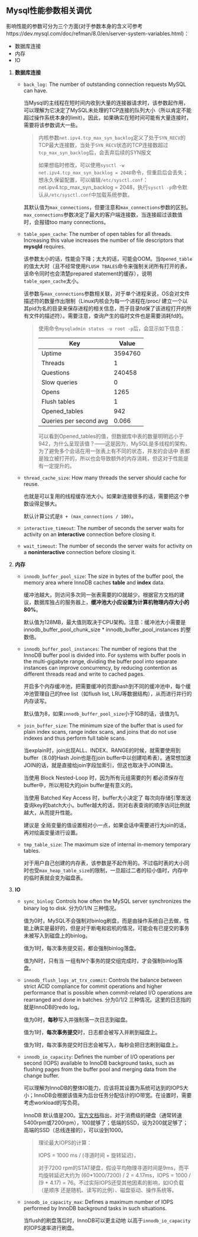 ## Mysql性能参数相关调优

影响性能的参数可分为三个方面(对于参数本身的含义可参考https://dev.mysql.com/doc/refman/8.0/en/server-system-variables.html)：
- 数据库连接
- 内存
- IO

1. **数据库连接**

   - `back_log:` The number of outstanding connection requests MySQL can have.

     当Mysql的主线程在短时间内收到大量的连接器请求时，该参数起作用，可以理解为它决定了MySQL未处理的TCP连接的队列大小（所以肯定不能超过操作系统本身的limit）。因此，如果确实在短时间可能有大量连接时，需要将该参数调大一些。

     > 内核参数`net.ipv4.tcp_max_syn_backlog`定义了处于`SYN_RECV`的TCP最大连接数，当处于`SYN_RECV`状态的TCP连接数超过`tcp_max_syn_backlog`后，会丢弃后续的SYN报文
     >
     > 如果想临时修改，可以使用`sysctl -w net.ipv4.tcp_max_syn_backlog = 2048`命令，但重启后会丢失；想永久保留配置，可以编辑`/etc/sysctl.conf`：net.ipv4.tcp_max_syn_backlog = 2048，执行`sysctl -p`命令默认从`/etc/sysctl.conf`中加载系统参数。

     其默认值为`max_connections`，但要注意和`max_connections`参数的区别。`max_connections`参数决定了最大的客户端连接数，当连接超过该数值时，会报错too many connections。

   - `table_open_cache`:  The number of open tables for all threads. Increasing this value increases the number of file descriptors that **mysqld** requires. 

     该参数太小的话，性能会下降；太大的话，可能会OOM。当`Opened_table`的值太大时（且不经常使用`FLUSH TBALES`命令来强制关闭所有打开的表，该命令同时也会清楚prepared statement的缓存），说明`table_open_cache`太小。

     该参数与`max_connections`参数相关联，对于单个进程来说，OS会对文件描述符的数量作出限制（Linux内核会为每一个进程在/proc/ 建立一个以其pid为名的目录来保存进程的相关信息，而子目录fd保了该进程打开的所有文件的描述符）。需要注意，查询产生的临时文件也是需要消耗fd的。

     > 使用命令`mysqladmin status -u root -p`后，会显示如下信息：
     >
     > | Key                    | Value   |
     > | ---------------------- | ------- |
     > | Uptime                 | 3594760 |
     > | Threads                | 1       |
     > | Questions              | 240458  |
     > | Slow queries           | 0       |
     > | Opens                  | 1265    |
     > | Flush tables           | 1       |
     > | Opened_tables          | 942     |
     > | Queries per second avg | 0.066   |
     >
     > 可以看到Opened_tables的值，但数据库中表的数量明明远小于942，为什么呈现该值？——这是因为，MySQL是多线程的架构，为了避免多个会话在用一张表上有不同的状态，并发的会话中 表都是独立被打开的，所以也会导致额外的内存消耗，但这对于性能是有一定提升的。

     

   - `thread_cache_size`: How many threads the server should cache for reuse.

     也就是可以复用的线程缓存池大小。如果新连接很多的话，需要把这个参数设得足够大。

     默认计算公式是`8 + (max_connections / 100)`。

   - `interactive_timeout`: The number of seconds the server waits for activity on an **interactive** connection before closing it.

   - `wait_timeout`: The number of seconds the server waits for activity on a **noninteractive** connection before closing it.

2. **内存**

   - `innodb_buffer_pool_size`: The size in bytes of the buffer pool, the memory area where InnoDB caches **table** and **index** data. 

     缓冲池越大，则访问多次同一张表需要的IO就越少。根据官方文档的建议，数据库独占的服务器上，**缓冲池大小应设置为计算机物理内存大小的80%**。

     默认值为128MB，最大值则取决于CPU架构。注意：缓冲池大小需要是 innodb_buffer_pool_chunk_size \* innodb_buffer_pool_instances 的整数倍。

   - `innodb_buffer_pool_instances`: The number of regions that the InnoDB buffer pool is divided into. For systems with buffer pools in the multi-gigabyte range, dividing the buffer pool into separate instances can improve concurrency, by reducing contention as different threads read and write to cached pages.

     开启多个内存缓冲池，把需要缓冲的页面hash到不同的缓冲池中，每个缓冲池管理自己的free list（如flush list, LRU等数据结构），从而进行并行的内存读写。

     默认值为8，如果`innodb_buffer_pool_size`小于1GB的话，该值为1。

   - `join_buffer_size`: The minimum size of the buffer that is used for plain index scans, range index scans, and joins that do not use indexes and thus perform full table scans.

     当explain时，join出现ALL、INDEX、RANGE的时候，就需要使用到buffer（8.0的Hash Join也是在join buffer中以创建哈希表）。通常想加速JOIN的话，就是直接给join字段加索引，但这也取决于JOIN算法。

     当使用 Block Nested-Loop 时，因为所有元组需要的列 都必须保存在buffer中，所以用较大的join buffer是有意义的。

     当使用 Batched Key Access 时，buffer大小决定了 每次向存储引擎发送查询key的batch大小。buffer越大的话，则对右表查询的顺序访问比例就越大，从而提升性能。

     建议是 全局变量的值设置相对小一点，如果会话中需要进行大join的话，再对绘画变量进行设置。

   - `tmp_table_size`:  The maximum size of internal in-memory temporary tables. 

     对于用户自己创建的内存表，该参数是不起作用的。不过临时表的大小同时也受`max_heap_table_size`的限制，一旦超过二者的较小值时，内存中的临时表就会变为磁盘表。

3. **IO**

   - `sync_binlog`: Controls how often the MySQL server synchronizes the binary log to disk. 分为0/1/N 三种情况。

     值为0时，MySQL不会强制对binlog刷盘，而是由操作系统自己去做，性能上确实是最好的，但是对于断电和宕机的情况，可能会有已提交的事务未被写入到磁盘上的binlog。

     值为1时，每次事务提交前，都会强制binlog落盘。

     值为N时，只有当 一组有N个事务的提交组完成时，才会强制binlog落盘。

   - `innodb_flush_logs_at_trx_commit`: Controls the balance between strict ACID compliance for commit operations and higher performance that is possible when commit-related I/O operations are rearranged and done in batches. 分为0/1/2 三种情况。这里的日志指的就是InnoDB的redo log。

     值为0时，**每秒**写入并强制落一次日志到磁盘。

     值为1时，**每次事务提交**时，日志都会被写入并刷到磁盘上。

     值为1时，每次事务提交时日志会被写入，每秒会把日志刷到磁盘上。

   - `innodb_io_capacity`: Defines the number of I/O operations per second (IOPS) available to InnoDB background tasks, such as flushing pages from the buffer pool and merging data from the change buffer.

     可以理解为InnoDB的整体IO能力，应该将其设置为系统可达到的IOPS大小；InnoDB会根据该值来为后台任务分配估计的IO带宽。在设置时，需要考虑workload的写负荷。

     InnoDB 默认值是200。[官方文档](https://dev.mysql.com/doc/refman/8.0/en/innodb-configuring-io-capacity.html)指出，对于消费级的硬盘（通常转速5400rpm或7200rpm），100就够了；低端的SSD，设为200就足够了；高端的SSD（总线连接的），可以设到1000。

     > 理论最大IOPS的计算：
     >
     > IOPS = 1000 ms / (寻道时间 + 旋转延迟)，
     >
     > 对于7200 rpm的STAT硬盘，假设平均物理寻道时间是9ms，而平均旋转延迟大约为 (60\*1000/7200) / 2 = 4.17ms，IOPS = 1000 / (9 + 4.17) = 76。不过实际IOPS还受其他因素的影响，如IO负载（是顺序 还是随机、读写的比例）、磁盘驱动、操作系统等。

   - `innodb_io_capacity_max`: Defines a maximum number of IOPS performed by InnoDB background tasks in such situations.

     当flush的刷盘落后时，InnoDB可以更主动地 以高于`innodb_io_capacity`的IOPS速率进行刷盘。

